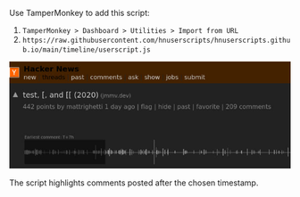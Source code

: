 Use TamperMonkey to add this script:

1. `TamperMonkey > Dashboard > Utilities > Import from URL`
2. `https://raw.githubusercontent.com/hnuserscripts/hnuserscripts.github.io/main/timeline/userscript.js`

![](screenshot.jpg)

The script highlights comments posted after the chosen timestamp.

